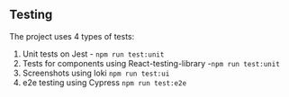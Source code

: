 ## Testing

The project uses 4 types of tests:

1. Unit tests on Jest - `npm run test:unit`
2. Tests for components using React-testing-library -`npm run test:unit`
3. Screenshots using loki `npm run test:ui`
4. e2e testing using Cypress `npm run test:e2e`
